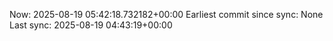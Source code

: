Now: 2025-08-19 05:42:18.732182+00:00 Earliest commit since sync: None Last sync: 2025-08-19 04:43:19+00:00
